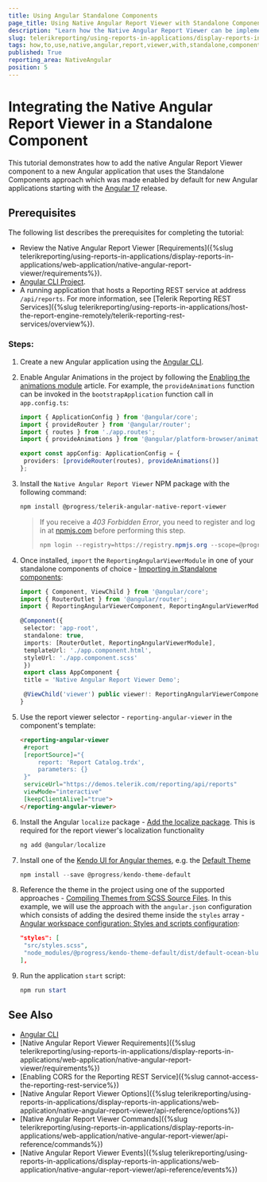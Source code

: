 ```yaml
---
title: Using Angular Standalone Components
page_title: Using Native Angular Report Viewer with Standalone Components
description: "Learn how the Native Angular Report Viewer can be implemented in an Angular application that uses the Standalone Components approach."
slug: telerikreporting/using-reports-in-applications/display-reports-in-applications/web-application/native-angular-report-viewer/how-to-use-with-standalone-components
tags: how,to,use,native,angular,report,viewer,with,standalone,components
published: True
reporting_area: NativeAngular
position: 5
---
```


# Integrating the Native Angular Report Viewer in a Standalone Component

This tutorial demonstrates how to add the native Angular Report Viewer component to a new Angular application that uses the Standalone Components approach which was made enabled by default for new Angular applications starting with the [Angular 17](https://blog.angular.dev/introducing-angular-v17-4d7033312e4b) release.

## Prerequisites

The following list describes the prerequisites for completing the tutorial:

- Review the Native Angular Report Viewer [Requirements]({%slug telerikreporting/using-reports-in-applications/display-reports-in-applications/web-application/native-angular-report-viewer/requirements%}).
- [Angular CLI Project](https://angular.dev/tools/cli).
- A running application that hosts a Reporting REST service at address `/api/reports`. For more information, see [Telerik Reporting REST Services]({%slug telerikreporting/using-reports-in-applications/host-the-report-engine-remotely/telerik-reporting-rest-services/overview%}).

### Steps:

1. Create a new Angular application using the [Angular CLI](https://angular.dev/tools/cli).
1. Enable Angular Animations in the project by following the [Enabling the animations module](https://angular.dev/guide/animations#enabling-the-animations-module) article. For example, the `provideAnimations` function can be invoked in the `bootstrapApplication` function call in `app.config.ts`:

   ```TypeScript
   import { ApplicationConfig } from '@angular/core';
   import { provideRouter } from '@angular/router';
   import { routes } from './app.routes';
   import { provideAnimations } from '@angular/platform-browser/animations';

   export const appConfig: ApplicationConfig = {
   	providers: [provideRouter(routes), provideAnimations()]
   };
   ```

1. Install the `Native Angular Report Viewer` NPM package with the following command:

   ```powershell
   npm install @progress/telerik-angular-native-report-viewer
   ```

   > If you receive a _403 Forbidden Error_, you need to register and log in at [npmjs.com](https://www.npmjs.com/) before performing this step.
   >
   > ```powershell
   > npm login --registry=https://registry.npmjs.org --scope=@progress
   > ```

1. Once installed, `import` the `ReportingAngularViewerModule` in one of your standalone components of choice - [Importing in Standalone components](https://angular.dev/guide/components/importing#standalone-components):

   ```TypeScript
   import { Component, ViewChild } from '@angular/core';
   import { RouterOutlet } from '@angular/router';
   import { ReportingAngularViewerComponent, ReportingAngularViewerModule } from '@progress/telerik-angular-native-report-viewer'

   @Component({
   	selector: 'app-root',
   	standalone: true,
   	imports: [RouterOutlet, ReportingAngularViewerModule],
   	templateUrl: './app.component.html',
   	styleUrl: './app.component.scss'
   	})
   	export class AppComponent {
   	title = 'Native Angular Report Viewer Demo';

   	@ViewChild('viewer') public viewer!: ReportingAngularViewerComponent;
   }
   ```

1. Use the report viewer selector - `reporting-angular-viewer` in the component's template:

   ```HTML
   <reporting-angular-viewer
   	#report
   	[reportSource]="{
   		report: 'Report Catalog.trdx',
   		parameters: {}
   	}"
   	serviceUrl="https://demos.telerik.com/reporting/api/reports"
   	viewMode="interactive"
   	[keepClientAlive]="true">
   </reporting-angular-viewer>
   ```

1. Install the Angular `localize` package - [Add the localize package](https://angular.io/guide/i18n-common-add-package#add-the-localize-package). This is required for the report viewer's localization functionality

   ```powershell
   ng add @angular/localize
   ```

1. Install one of the [Kendo UI for Angular themes](https://www.telerik.com/kendo-angular-ui/components/styling/), e.g. the [Default Theme](https://www.telerik.com/kendo-angular-ui/components/styling/theme-default/)

   ```powershell
   npm install --save @progress/kendo-theme-default
   ```

1. Reference the theme in the project using one of the supported approaches - [Compiling Themes from SCSS Source Files](https://www.telerik.com/kendo-angular-ui/components/styling/#toc-compiling-themes-from-scss-source-files). In this example, we will use the approach with the `angular.json` configuration which consists of adding the desired theme inside the `styles` array - [Angular workspace configuration: Styles and scripts configuration](https://angular.io/guide/workspace-config#styles-and-scripts-configuration):

   ```JSON
   "styles": [
   	"src/styles.scss",
   	"node_modules/@progress/kendo-theme-default/dist/default-ocean-blue.scss"
   ],
   ```

1. Run the application `start` script:

   ```powershell
   npm run start
   ```

## See Also

- [Angular CLI](https://angular.dev/tools/cli)
- [Native Angular Report Viewer Requirements]({%slug telerikreporting/using-reports-in-applications/display-reports-in-applications/web-application/native-angular-report-viewer/requirements%})
- [Enabling CORS for the Reporting REST Service]({%slug cannot-access-the-reporting-rest-service%})
- [Native Angular Report Viewer Options]({%slug telerikreporting/using-reports-in-applications/display-reports-in-applications/web-application/native-angular-report-viewer/api-reference/options%})
- [Native Angular Report Viewer Commands]({%slug telerikreporting/using-reports-in-applications/display-reports-in-applications/web-application/native-angular-report-viewer/api-reference/commands%})
- [Native Angular Report Viewer Events]({%slug telerikreporting/using-reports-in-applications/display-reports-in-applications/web-application/native-angular-report-viewer/api-reference/events%})
